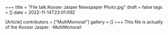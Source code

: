 +++
title = "File talk:Kooser Jasper Newspaper Photo.jpg"
draft = false
tags = []
date = 2022-11-14T23:01:09Z

[Article]
contributors = ["MultiMonorail"]
gallery = []
+++
This file is actually of the Kooser Jasper. -MultiMonorail